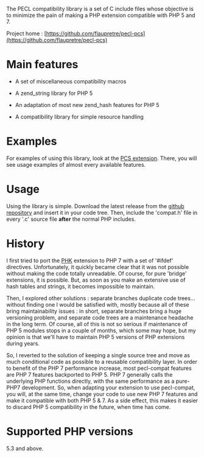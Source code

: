 The PECL compatibility library is a set of C include files whose objective is to minimize the pain of making a PHP extension compatible with PHP 5 and 7.

Project home : [https://github.com/flaupretre/pecl-pcs](https://github.com/flaupretre/pecl-pcs)

# Main features

- A set of miscellaneous compatibility macros

- A zend_string library for PHP 5

- An adaptation of most new zend_hash features for PHP 5

- A compatibility library for simple resource handling

# Examples

For examples of using this library, look at the [PCS extension](https://github.com/flaupretre/pecl-pcs). There, you will see usage examples of almost every available features.

# Usage

Using the library is simple. Download the latest release from the [github repository](https://github.com/flaupretre/pecl-compat/releases) and insert it in your code tree. Then, include the 'compat.h' file in every '.c' source file **after** the normal PHP includes.

# History

I first tried to port the [PHK](http://pecl.php.net/package/phk) extension to PHP 7 with a set of '#ifdef' directives. Unfortunately, it quickly became clear that it was not possible without making the code totally unreadable. Of course, for pure 'bridge' extensions, it is possible. But, as soon as you make an extensive use of hash tables and strings, it becomes impossible to maintain.

Then, I explored other solutions : separate branches duplicate code trees... without finding one I would be satisfied with, mostly because all of these bring maintainability issues : in short, separate branches bring a huge versioning problem, and separate code trees are a maintenance headache in the long term. Of course, all of this is not so serious if maintenance of PHP 5 modules stops in a couple of months, which some may hope, but my opinion is that we'll have to maintain PHP 5 versions of PHP extensions during years.

So, I reverted to the solution of keeping a single source tree and move as much conditional code as possible to a reusable compatibility layer. In order to benefit of the PHP 7 performance increase, most pecl-compat features are PHP 7 features backported to PHP 5. PHP 7 generally calls the underlying PHP functions directly, with the same performance as a pure-PHP7 development. So, when adapting your extension to use pecl-compat, you will, at the same time, change your code to use new PHP 7 features and make it compatible with both PHP 5 & 7. As a side effect, this makes it easier to discard PHP 5 compatibility in the future, when time has come.

# Supported PHP versions

5.3 and above.
